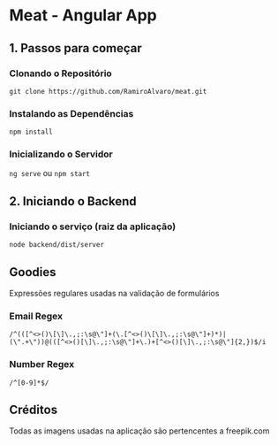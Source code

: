 # Meat - Angular App

## 1. Passos para começar

### Clonando o Repositório

`git clone https://github.com/RamiroAlvaro/meat.git`

### Instalando as Dependências

`npm install`

### Inicializando o Servidor

`ng serve` ou `npm start`

## 2. Iniciando o Backend

### Iniciando o serviço (raiz da aplicação)

`node backend/dist/server`

## Goodies

Expressões regulares usadas na validação de formulários

### Email Regex

`/^(([^<>()\[\]\.,;:\s@\"]+(\.[^<>()\[\]\.,;:\s@\"]+)*)|(\".+\"))@(([^<>()[\]\.,;:\s@\"]+\.)+[^<>()[\]\.,;:\s@\"]{2,})$/i`

### Number Regex

`/^[0-9]*$/`


## Créditos

Todas as imagens usadas na aplicação são pertencentes a freepik.com

